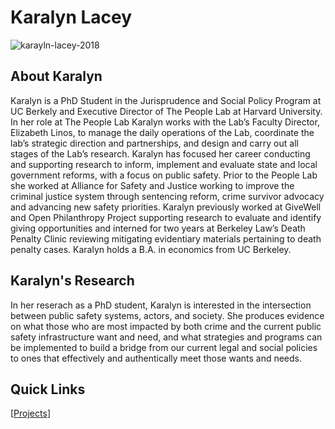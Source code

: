 # Karalyn Lacey

![karayln-lacey-2018](https://user-images.githubusercontent.com/113090274/191381659-d567a805-7c05-400b-bcc8-0a36391f855f.png)

## About Karalyn

Karalyn is a PhD Student in the Jurisprudence and Social Policy 
Program at UC Berkely and Executive Director of The People Lab at Harvard 
University. In her role at The People Lab Karalyn works with 
the Lab’s Faculty Director, Elizabeth Linos, to manage the daily 
operations of the Lab, coordinate the lab’s strategic 
direction and partnerships, and design and carry out all stages of 
the Lab’s research. Karalyn has focused her career conducting and 
supporting research to inform, implement and evaluate state and local 
government reforms, with a focus on public safety. Prior to the People Lab 
she worked at Alliance for Safety and Justice working to improve the 
criminal justice system through sentencing reform, crime survivor advocacy 
and advancing new safety priorities. Karalyn previously worked at GiveWell 
and Open Philanthropy Project supporting research to evaluate and identify 
giving opportunities and interned for two years at Berkeley Law’s Death 
Penalty Clinic reviewing mitigating evidentiary materials pertaining to 
death penalty cases. Karalyn holds a B.A. in economics from UC Berkeley.

## Karalyn's Research

In her reserach as a PhD student, Karalyn is interested in the 
intersection between public safety systems, actors, and 
society. She produces evidence on what those who are most impacted by both 
crime and the current public safety infrastructure want and need, and what 
strategies and programs can be implemented to build a bridge from our current legal 
and social policies to ones that effectively and authentically meet those 
wants and needs.

## Quick Links

[[Projects](https://karalynlacey.github.io/projects)]
